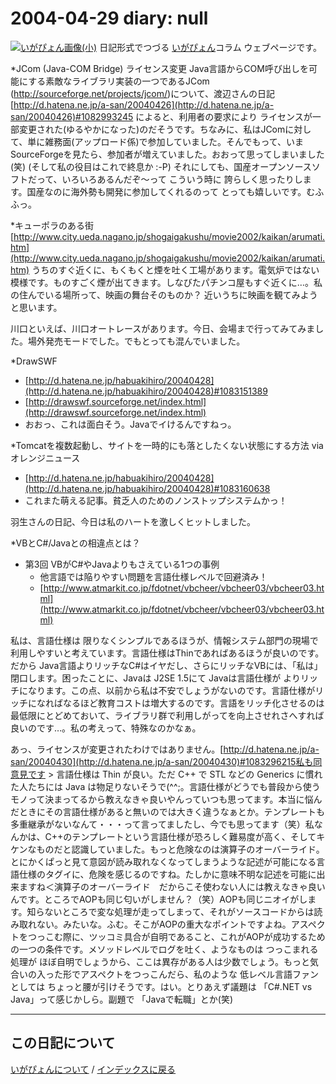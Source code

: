2004-04-29 diary: null
=====================================================================================================
[![いがぴょん画像(小)](https://igapyon.github.io/diary/images/iga200306s.jpg "いがぴょん")](https://igapyon.github.io/diary/memo/memoigapyon.html) 日記形式でつづる [いがぴょん](https://igapyon.github.io/diary/memo/memoigapyon.html)コラム ウェブページです。

*JCom (Java-COM Bridge) ライセンス変更
Java言語からCOM呼び出しを可能にする素敵なライブラリ実装の一つであるJCom (http://sourceforge.net/projects/jcom/)について、渡辺さんの日記 [http://d.hatena.ne.jp/a-san/20040426](http://d.hatena.ne.jp/a-san/20040426)#1082993245 によると、利用者の要求により ライセンスが一部変更された(ゆるやかになった)のだそうです。ちなみに、私はJComに対して、単に雑務面(アップロード係)で参加していました。そんでもって、いま SourceForgeを見たら、参加者が増えていました。おおって思ってしまいました(笑) (そして私の役目はこれで終息か :-P)
それにしても、国産オープンソースソフトだって、いろいろあるんだぞ～って こういう時に 誇らしく思ったりします。国産なのに海外勢も開発に参加してくれるのって とっても嬉しいです。むふふっ。

*キューポラのある街
[http://www.city.ueda.nagano.jp/shogaigakushu/movie2002/kaikan/arumati.htm](http://www.city.ueda.nagano.jp/shogaigakushu/movie2002/kaikan/arumati.htm)
うちのすぐ近くに、もくもくと煙を吐く工場があります。電気炉ではない模様です。ものすごく煙が出てきます。しなびたパチンコ屋もすぐ近くに…。私の住んでいる場所って、映画の舞台そのものか？ 近いうちに映画を観てみようと思います。

川口といえば、川口オートレースがあります。今日、会場まで行ってみてみました。場外発売モードでした。でもとっても混んでいました。

*DrawSWF

  * [http://d.hatena.ne.jp/habuakihiro/20040428](http://d.hatena.ne.jp/habuakihiro/20040428)#1083151389
  * [http://drawswf.sourceforge.net/index.html](http://drawswf.sourceforge.net/index.html)
  * おおっ、これは面白そう。Javaでイけるんですねっ。


*Tomcatを複数起動し、サイトを一時的にも落としたくない状態にする方法 via オレンジニュース

  * [http://d.hatena.ne.jp/habuakihiro/20040428](http://d.hatena.ne.jp/habuakihiro/20040428)#1083160638
  * これまた萌える記事。貧乏人のためのノンストップシステムかっ！


羽生さんの日記、今日は私のハートを激しくヒットしました。

*VBとC#/Javaとの相違点とは？

* 第3回 VBがC#やJavaよりもさえている1つの事例
  * 他言語では陥りやすい問題を言語仕様レベルで回避済み！
  * [http://www.atmarkit.co.jp/fdotnet/vbcheer/vbcheer03/vbcheer03.html](http://www.atmarkit.co.jp/fdotnet/vbcheer/vbcheer03/vbcheer03.html)

私は、言語仕様は 限りなくシンプルであるほうが、情報システム部門の現場で利用しやすいと考えています。言語仕様はThinであればあるほうが良いのです。だから Java言語よりリッチなC#はイヤだし、さらにリッチなVBには、「私は」閉口します。困ったことに、Javaは J2SE 1.5にて Javaは言語仕様が よりリッチになります。この点、以前から私は不安でしょうがないのです。言語仕様がリッチになればなるほど教育コストは増大するのです。言語をリッチ化させるのは最低限にとどめておいて、ライブラリ群で利用しがってを向上させれさへすれば良いのです…。私の考えって、特殊なのかなぁ。

あっ、ライセンスが変更されたわけではありません。[http://d.hatena.ne.jp/a-san/20040430](http://d.hatena.ne.jp/a-san/20040430)#1083296215私も同意見です > 言語仕様は Thin が良い。ただ C++ で STL などの Generics に慣れた人たちには Java は物足りないそうで(^^;。言語仕様がどうでも普段から使うモノって決まってるから教えなきゃ良いやんっていつも思ってます。本当に悩んだときにその言語仕様があると無いのでは大きく違うなぁとか。テンプレートも多重継承がないなんて・・・って言ってましたし、今でも思ってます（笑）私なんかは、C++のテンプレートという言語仕様が恐ろしく難易度が高く、そしてキケンなものだと認識していました。もっと危険なのは演算子のオーバーライド。とにかくぱっと見て意図が読み取れなくなってしまうような記述が可能になる言語仕様のタグイに、危険を感じるのですね。たしかに意味不明な記述を可能に出来ますね＜演算子のオーバーライド　だからこそ使わない人には教えなきゃ良いんです。ところでAOPも同じ匂いがしません？（笑）AOPも同じニオイがします。知らないところで変な処理が走ってしまって、それがソースコードからは読み取れない。みたいな。ふむ。そこがAOPの重大なポイントですよね。アスペクトをつっこむ際に、ツッコミ具合が自明であること、これがAOPが成功するための一つの条件です。メソッドレベルでログを吐く、ようなものは つっこまれる処理が ほぼ自明でしょうから、ここは異存がある人は少数でしょう。もっと気合いの入った形でアスペクトをつっこんだら、私のような 低レベル言語ファンとしては ちょっと腰が引けそうです。はい。とりあえず議題は 「C#.NET vs Java」って感じかしら。副題で 「Javaで転職」とか(笑)


----------------------------------------------------------------------------------------------------

## この日記について
[いがぴょんについて](https://igapyon.github.io/diary/memo/memoigapyon.html) / [インデックスに戻る](https://igapyon.github.io/diary/idxall.html)

